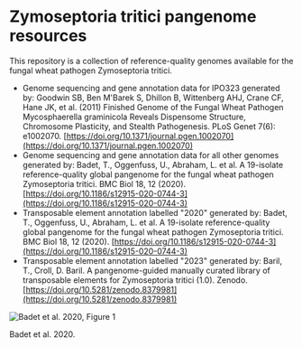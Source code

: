 # Zymoseptoria tritici pangenome resources

This repository is a collection of reference-quality genomes available for the fungal wheat pathogen Zymoseptoria tritici.

- Genome sequencing and gene annotation data for IPO323 generated by: Goodwin SB, Ben M'Barek S, Dhillon B, Wittenberg AHJ, Crane CF, Hane JK, et al. (2011) Finished Genome of the Fungal Wheat Pathogen Mycosphaerella graminicola Reveals Dispensome Structure, Chromosome Plasticity, and Stealth Pathogenesis. PLoS Genet 7(6): e1002070. [https://doi.org/10.1371/journal.pgen.1002070](https://doi.org/10.1371/journal.pgen.1002070)
- Genome sequencing and gene annotation data for all other genomes generated by: Badet, T., Oggenfuss, U., Abraham, L. et al. A 19-isolate reference-quality global pangenome for the fungal wheat pathogen Zymoseptoria tritici. BMC Biol 18, 12 (2020). [https://doi.org/10.1186/s12915-020-0744-3](https://doi.org/10.1186/s12915-020-0744-3)
- Transposable element annotation labelled "2020" generated by: Badet, T., Oggenfuss, U., Abraham, L. et al. A 19-isolate reference-quality global pangenome for the fungal wheat pathogen Zymoseptoria tritici. BMC Biol 18, 12 (2020). [https://doi.org/10.1186/s12915-020-0744-3](https://doi.org/10.1186/s12915-020-0744-3)
- Transposable element annotation labelled "2023" generated by: Baril, T., Croll, D. Baril. A pangenome-guided manually curated library of transposable elements for Zymoseptoria tritici (1.0). Zenodo. [https://doi.org/10.5281/zenodo.8379981](https://doi.org/10.5281/zenodo.8379981)

![Badet et al. 2020, Figure 1](https://media.springernature.com/full/springer-static/image/art%3A10.1186%2Fs12915-020-0744-3/MediaObjects/12915_2020_744_Fig1_HTML.png)

Badet et al. 2020.
